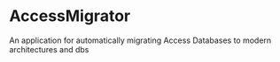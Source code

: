# AccessMigrator
An application for automatically migrating Access Databases to modern architectures and dbs
